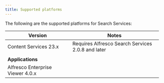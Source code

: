 ```yaml
---
title: Supported platforms
---
```


The following are the supported platforms for Search Services:

| Version | Notes |
| ------- | ----- |
| Content Services 23.x | Requires Alfresco Search Services 2.0.8 and later |
| | |
| **Applications** | |
| Alfresco Enterprise Viewer 4.0.x | |
